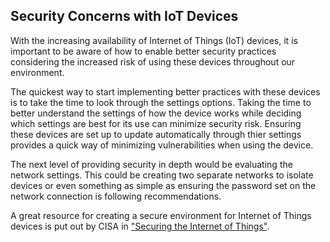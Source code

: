 ## Security Concerns with IoT Devices

With the increasing availability of Internet of Things (IoT) devices, it is important
to be aware of how to enable better security practices considering the increased
risk of using these devices throughout our environment.

The quickest way to start implementing better practices with these devices is to
take the time to look through the settings options. Taking the time to better understand
the settings of how the device works while deciding which settings are best for its use
can minimize security risk. Ensuring these devices are set up to update automatically
through thier settings provides a quick way of minimizing vulnerabilities when using
the device.

The next level of providing security in depth would be evaluating the network
settings. This could be creating two separate networks to isolate devices or
even something as simple as ensuring the password set on the network connection
is following recommendations.

A great resource for creating a secure environment for Internet of Things devices
is put out by CISA in ["Securing the Internet of Things"](https://us-cert.cisa.gov/ncas/tips/ST17-001).
